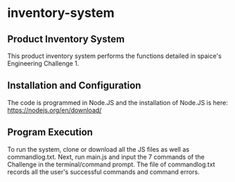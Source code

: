 # inventory-system

## Product Inventory System

This product inventory system performs the functions detailed in spaice's Engineering Challenge 1.

## Installation and Configuration

The code is programmed in Node.JS and the installation of Node.JS is here: https://nodejs.org/en/download/

## Program Execution

To run the system, clone or download all the JS files as well as commandlog.txt. Next, run main.js and input the 7 commands of the Challenge in the terminal/command prompt. The file of commandlog.txt records all the user's successful commands and command errors.


